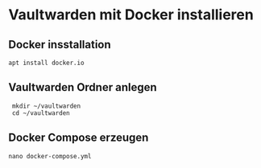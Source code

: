 # Vaultwarden mit Docker installieren

## Docker insstallation
```
apt install docker.io
```

## Vaultwarden Ordner anlegen
```
 mkdir ~/vaultwarden
 cd ~/vaultwarden
```

## Docker Compose erzeugen
```
nano docker-compose.yml
```
 
